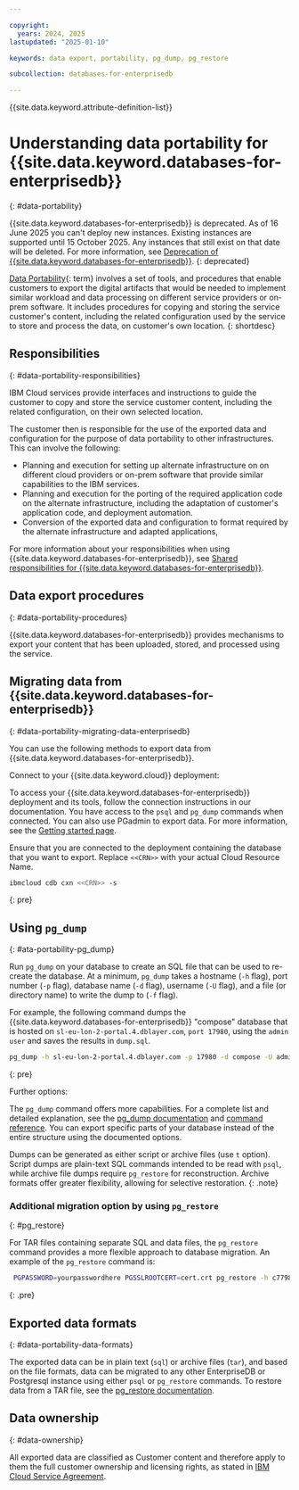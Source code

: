 ```yaml
---

copyright:
  years: 2024, 2025
lastupdated: "2025-01-10"

keywords: data export, portability, pg_dump, pg_restore

subcollection: databases-for-enterprisedb

---
```


{{site.data.keyword.attribute-definition-list}}



# Understanding data portability for {{site.data.keyword.databases-for-enterprisedb}}
{: #data-portability}

{{site.data.keyword.databases-for-enterprisedb}} is deprecated. As of 16 June 2025 you can't deploy new instances. Existing instances are supported until 15 October 2025. Any instances that still exist on that date will be deleted. For more information, see [Deprecation of {{site.data.keyword.databases-for-enterprisedb}}](/docs/databases-for-enterprisedb?topic=databases-for-enterprisedb-deprecation).
{: deprecated}

[Data Portability](#x2113280){: term} involves a set of tools, and procedures that enable customers to export the digital artifacts that would be needed to implement similar workload and data processing on different service providers or on-prem software. It includes procedures for copying and storing the service customer's content, including the related configuration used by the service to store and process the data, on customer's own location.
{: shortdesc}

## Responsibilities
{: #data-portability-responsibilities}

IBM Cloud services provide interfaces and instructions to guide the customer to copy and store the service customer content, including the related configuration, on their own selected location.

The customer then is responsible for the use of the exported data and configuration for the purpose of data portability to other infrastructures. This can involve the following:

- Planning and execution for setting up alternate infrastructure on on different cloud providers or on-prem software that provide similar capabilities to the IBM services.
- Planning and execution for the porting of the required application code on the alternate infrastructure, including the adaptation of customer's application code, and deployment automation.
- Conversion of the exported data and configuration to format required by the alternate infrastructure and adapted applications,

For more information about your responsibilities when using {{site.data.keyword.databases-for-enterprisedb}}, see [Shared responsibilities for {{site.data.keyword.databases-for-enterprisedb}}](/docs/cloud-databases?topic=cloud-databases-responsibilities-cloud-databases).

## Data export procedures
{: #data-portability-procedures}

{{site.data.keyword.databases-for-enterprisedb}} provides mechanisms to export your content that has been uploaded, stored, and processed using the service.

## Migrating data from {{site.data.keyword.databases-for-enterprisedb}}
{: #data-portability-migrating-data-enterprisedb}

You can use the following methods to export data from {{site.data.keyword.databases-for-enterprisedb}}.

Connect to your {{site.data.keyword.cloud}} deployment: 

To access your {{site.data.keyword.databases-for-enterprisedb}} deployment and its tools, follow the connection instructions in our documentation. You have access to the `psql` and `pg_dump` commands when connected. You can also use PGadmin to export data. For more information, see the [Getting started page](/docs/databases-for-enterprisedb?topic=databases-for-enterprisedb-best-practices&interface=ui).

Ensure that you are connected to the deployment containing the database that you want to export. Replace `<<CRN>>` with your actual Cloud Resource Name.

```sh
ibmcloud cdb cxn <<CRN>> -s
```
{: pre}

## Using `pg_dump`
{: #ata-portability-pg_dump}

Run `pg_dump` on your database to create an SQL file that can be used to re-create the database. At a minimum, `pg_dump` takes a hostname (`-h` flag), port number (`-p` flag), database name (`-d` flag), username (`-U` flag), and a file (or directory name) to write the dump to (`-f` flag). 

For example, the following command dumps the {{site.data.keyword.databases-for-enterprisedb}} "compose" database that is hosted on `sl-eu-lon-2-portal.4.dblayer.com`, `port 17980`, using the `admin user` and saves the results in `dump.sql`.

```sh
pg_dump -h sl-eu-lon-2-portal.4.dblayer.com -p 17980 -d compose -U admin -f dump.sql
```
{: pre}

Further options:

The `pg_dump` command offers more capabilities. For a complete list and detailed explanation, see the [pg_dump documentation](https://www.postgresql.org/docs/current/backup-dump.html) and [command reference](https://www.postgresql.org/docs/current/app-pgdump.html). You can export specific parts of your database instead of the entire structure using the documented options.
  
Dumps can be generated as either script or archive files (use `t` option). Script dumps are plain-text SQL commands intended to be read with `psql`, while archive file dumps require `pg_restore` for reconstruction. Archive formats offer greater flexibility, allowing for selective restoration.
{: .note}

 ### Additional migration option by using `pg_restore`
{: #pg_restore}
  
 For TAR files containing separate SQL and data files, the `pg_restore` command provides a more flexible approach to database migration.
 An example of the `pg_restore` command is:

```sh
 PGPASSWORD=yourpasswordhere PGSSLROOTCERT=cert.crt pg_restore -h c7798cf6-e5d2-4513-b17f-3d3fa67d8291.8f7bfd8f3faa4218aec56e069eb46187.databases.appdomain.cloud -p 32484 -U admin -F t -d ibmclouddb tarfile.tar
```
{: .pre}

## Exported data formats
{: #data-portability-data-formats}

The exported data can be in plain text (`sql`) or archive files (`tar`), and based on the file formats, data can be migrated to any other EnterpriseDB or Postgresql instance using either `psql` or `pg_restore` commands. To restore data from a TAR file, see the [pg_restore documentation](https://www.postgresql.org/docs/current/app-pgrestore.html).

## Data ownership
{: #data-ownership}

All exported data are classified as Customer content and therefore apply to them the full customer ownership and licensing rights, as stated in [IBM Cloud Service Agreement](https://www.ibm.com/terms/?id=Z126-6304_WS).
